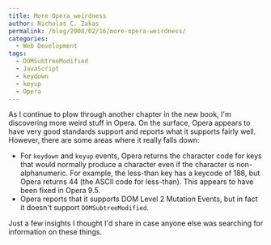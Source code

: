 ```yaml
---
title: More Opera weirdness
author: Nicholas C. Zakas
permalink: /blog/2008/02/16/more-opera-weirdness/
categories:
  - Web Development
tags:
  - DOMSubtreeModified
  - JavaScript
  - keydown
  - keyup
  - Opera
---
```

As I continue to plow through another chapter in the new book, I'm discovering more weird stuff in Opera. On the surface, Opera appears to have very good standards support and reports what it supports fairly well. However, there are some areas where it really falls down:

  * For `keydown` and `keyup` events, Opera returns the character code for keys that would normally produce a character even if the character is non-alphanumeric. For example, the less-than key has a keycode of 188, but Opera returns 44 (the ASCII code for less-than). This appears to have been fixed in Opera 9.5.
  * Opera reports that it supports DOM Level 2 Mutation Events, but in fact it doesn't support `DOMSubtreeModified`.

Just a few insights I thought I'd share in case anyone else was searching for information on these things.
